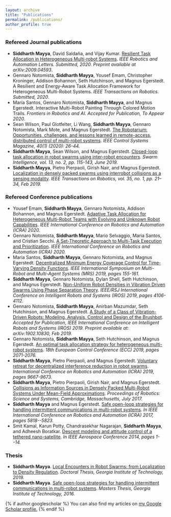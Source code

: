 ```yaml
---
layout: archive
title: "Publications"
permalink: /publications/
author_profile: true
---
```


### Refereed Journal publications
-  **Siddharth Mayya**, David Saldaña, and Vijay Kumar. [Resilient Task Allocation in Heterogeneous Multi-robot Systems](https://arxiv.org/abs/2009.04593). *IEEE Robotics and Automation Letters. Submitted, 2020. Preprint available at arXiv:2009.04593*.
- Gennaro Notomista, **Siddharth Mayya**, Yousef Emam, Christopher Kroninger, Addison Bohannon, Seth Hutchinson, and Magnus Egerstedt. A Resilient and Energy-Aware Task Allocation Framework for Heterogeneous Multi-Robot Systems. *IEEE Transactions on Robotics. Submitted, 2020*.
-  María Santos, Gennaro Notomista, **Siddharth Mayya**, and Magnus Egerstedt. Interactive Multi-Robot Painting Through Colored Motion Trails. *Frontiers in Robotics and AI. Accepted for Publication, To Appear 2020*.
- Sean Wilson, Paul Glotfelter, Li Wang, **Siddharth Mayya**, Gennaro Notomista, Mark Mote, and Magnus Egerstedt. [The Robotarium: Opportunities, challenges, and lessons learned in remote-access, distributed control of multi-robot systems](https://ieeexplore.ieee.org/document/8960572). *IEEE Control Systems Magazine, 40(1) (2020): 26-44.*
- **Siddharth Mayya**, Sean Wilson, and Magnus Egerstedt. [Closed-loop task allocation in robot swarms using inter-robot encounters](https://link.springer.com/article/10.1007/s11721-019-00166-x). *Swarm Intelligence, vol. 13, no. 2, pp. 115-143, June 2019.*
- **Siddharth Mayya**, Pietro Pierpaoli, Girish Nair, and Magnus Egerstedt. [Localization in densely packed swarms using interrobot collisions as a sensing modality](https://ieeexplore.ieee.org/document/8485322). *IEEE Transactions on Robotics, vol. 35, no. 1, pp. 21–34, Feb 2019.*

### Refereed Conference publications
- Yousef Emam, **Siddharth Mayya**, Gennaro Notomista, Addison Bohannon, and Magnus Egerstedt. [Adaptive Task Allocation for Heterogeneous Multi-Robot Teams with Evolving and Unknown Robot Capabilities](https://arxiv.org/pdf/2003.03344.pdf). *IEEE International Conference on Robotics and Automation (ICRA) 2020.*
- Gennaro Notomista, **Siddharth Mayya**, Mario Selvaggio, Maria Santos, and Cristian Secchi. [A Set-Theoretic Approach to Multi-Task Execution and Prioritization](https://arxiv.org/pdf/2003.02968.pdf). *IEEE International Conference on Robotics and Automation (ICRA) 2020.*
- Maria Santos, **Siddharth Mayya**, Gennaro Notomista, and Magnus Egerstedt. [Decentralized Minimum Energy Coverage Control for Time-Varying Density Functions](https://ieeexplore.ieee.org/abstract/document/8901076). *IEEE International Symposium on Multi-Robot and Multi-Agent Systems (MRS) 2019, pages 155-161.*
- **Siddharth Mayya**, Gennaro Notomista, Dylan Shell, Seth Hutchinson, and Magnus Egerstedt. [Non-Uniform Robot Densities in Vibration Driven Swarms Using Phase Separation Theory](https://ieeexplore.ieee.org/abstract/document/8967985). *IEEE/RSJ International Conference on Intelligent Robots and Systems (IROS) 2019, pages 4106-4112.*
- Gennaro Notomista, **Siddharth Mayya**, Anirban Mazumdar, Seth Hutchinson, and Magnus Egerstedt. [A Study of a Class of Vibration-Driven Robots: Modeling, Analysis, Control and Design of the Brushbot](https://ieeexplore.ieee.org/document/8968490). *Accepted for Publication, IEEE International Conference on Intelligent Robots and Systems (IROS) 2019. Preprint available at: arXiv:1902.10830, Feb 2019.*
- Gennaro Notomista, **Siddharth Mayya**, Seth Hutchinson, and Magnus Egerstedt. [An optimal task allocation strategy for heterogeneous multi-robot systems](https://magnus.ece.gatech.edu/Papers/GennaroECC19.pdf). *18th European Control Conference (ECC) 2019, pages 2071-2076.*
- **Siddharth Mayya**, Pietro Pierpaoli, and Magnus Egerstedt. [Voluntary retreat for decentralized interference reduction in robot swarms](https://ieeexplore.ieee.org/abstract/document/8794124). *International Conference on Robotics and Automation (ICRA) 2019, pages 9667-9673.*
- **Siddharth Mayya**, Pietro Pierpaoli, Girish Nair, and Magnus Egerstedt. [Collisions as Information Sources in Densely Packed Multi-Robot Systems Under Mean-Field 		Approximations](http://www.roboticsproceedings.org/rss13/p44.html). *Proceedings of Robotics: Science and Systems, Cambridge, Massachusetts, July 2017.*
- **Siddharth Mayya** and Magnus Egerstedt. [Safe open-loop strategies for handling intermittent communications in multi-robot systems](https://ieeexplore.ieee.org/abstract/document/7989683). *In IEEE International Conference on Robotics and Automation (ICRA) 2017, pages 5818--5823.*
- Smit Kamal, Karun Potty, Chandrasekhar Nagarajan, **Siddharth Mayya**, and Adheesh Boratkar. [Descent modeling and attitude control of a tethered nano-satellite](https://ieeexplore.ieee.org/document/6836270). *In IEEE Aerospace Conference 2014, pages 1--14.*

### Thesis
- **Siddharth Mayya**. [Local Encounters in Robot Swarms: from Localization to Density Regulation](https://smartech.gatech.edu/handle/1853/62343). *Doctoral Thesis, Georgia Institute of Technology, 2019.*
- **Siddharth Mayya**. [Safe open-loop strategies for handling intermittent communications in multi-robot systems](https://smartech.gatech.edu/handle/1853/55067). *Masters Thesis, Georgia Institute of Technology, 2016.*

{% if author.googlescholar %}
  You can also find my articles on <u><a href="{{author.googlescholar}}">my Google Scholar profile</a>.</u>
{% endif %}
